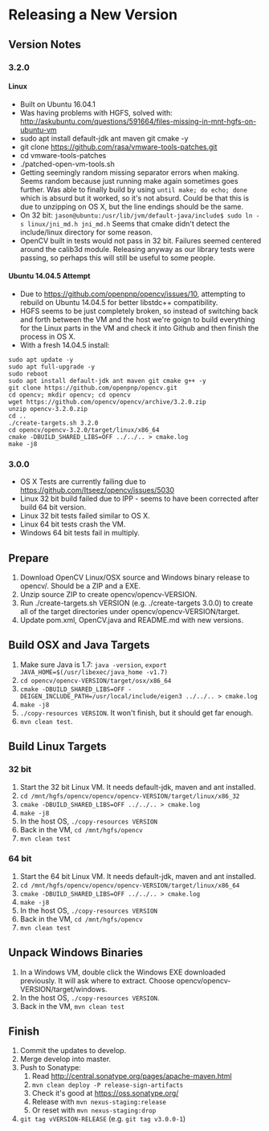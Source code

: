 # Releasing a New Version

## Version Notes

### 3.2.0

#### Linux
* Built on Ubuntu 16.04.1
* Was having problems with HGFS, solved with: http://askubuntu.com/questions/591664/files-missing-in-mnt-hgfs-on-ubuntu-vm
* sudo apt install default-jdk ant maven git cmake -y
* git clone https://github.com/rasa/vmware-tools-patches.git
* cd vmware-tools-patches
* ./patched-open-vm-tools.sh
* Getting seemingly random missing separator errors when making. Seems random because just running make again sometimes goes further. Was able to finally build by using `until make; do echo; done` which is absurd but it worked, so it's not absurd. Could be that this is due to unzipping on OS X, but the line endings should be the same.
* On 32 bit: `jason@ubuntu:/usr/lib/jvm/default-java/include$ sudo ln -s linux/jni_md.h jni_md.h` Seems that cmake didn't detect the include/linux directory for some reason.
* OpenCV built in tests would not pass in 32 bit. Failures seemed centered around the calib3d module. Releasing anyway as our library tests were passing, so perhaps this will still be useful to some people.

#### Ubuntu 14.04.5 Attempt
* Due to https://github.com/openpnp/opencv/issues/10, attempting to rebuild on Ubuntu 14.04.5 for better libstdc++ compatibility.
* HGFS seems to be just completely broken, so instead of switching back and forth between the VM and the host we're goign to build everything for the Linux parts in the VM and check it into Github and then finish the process in OS X.
* With a fresh 14.04.5 install:
```
sudo apt update -y
sudo apt full-upgrade -y
sudo reboot
sudo apt install default-jdk ant maven git cmake g++ -y
git clone https://github.com/openpnp/opencv.git
cd opencv; mkdir opencv; cd opencv
wget https://github.com/opencv/opencv/archive/3.2.0.zip
unzip opencv-3.2.0.zip
cd ..
./create-targets.sh 3.2.0
cd opencv/opencv-3.2.0/target/linux/x86_64
cmake -DBUILD_SHARED_LIBS=OFF ../../.. > cmake.log
make -j8
```



### 3.0.0

* OS X Tests are currently failing due to https://github.com/Itseez/opencv/issues/5030
* Linux 32 bit build failed due to IPP - seems to have been corrected after build 64 bit version.
* Linux 32 bit tests failed similar to OS X.
* Linux 64 bit tests crash the VM.
* Windows 64 bit tests fail in multiply.

## Prepare

1. Download OpenCV Linux/OSX source and Windows binary release to opencv/. Should be a ZIP and a EXE.
2. Unzip source ZIP to create opencv/opencv-VERSION.
3. Run ./create-targets.sh VERSION (e.g. ./create-targets 3.0.0) to create all of the target directories under opencv/opencv-VERSION/target.
4. Update pom.xml, OpenCV.java and README.md with new versions.

## Build OSX and Java Targets

1. Make sure Java is 1.7: `java -version`, `export JAVA_HOME=$(/usr/libexec/java_home -v1.7)` 
2. `cd opencv/opencv-VERSION/target/osx/x86_64`
3. `cmake -DBUILD_SHARED_LIBS=OFF -DEIGEN_INCLUDE_PATH=/usr/local/include/eigen3 ../../.. > cmake.log`
4. `make -j8`
5. `./copy-resources VERSION`. It won't finish, but it should get far enough.
6. `mvn clean test`.

## Build Linux Targets

### 32 bit

1. Start the 32 bit Linux VM. It needs default-jdk, maven and ant installed.
2. `cd /mnt/hgfs/opencv/opencv/opencv-VERSION/target/linux/x86_32`
3. `cmake -DBUILD_SHARED_LIBS=OFF ../../.. > cmake.log`
4. `make -j8`
5. In the host OS, `./copy-resources VERSION`
6. Back in the VM, `cd /mnt/hgfs/opencv`
7. `mvn clean test`

### 64 bit
 
1. Start the 64 bit Linux VM. It needs default-jdk, maven and ant installed.
2. `cd /mnt/hgfs/opencv/opencv/opencv-VERSION/target/linux/x86_64`
3. `cmake -DBUILD_SHARED_LIBS=OFF ../../.. > cmake.log`
4. `make -j8`
5. In the host OS, `./copy-resources VERSION`
6. Back in the VM, `cd /mnt/hgfs/opencv`
7. `mvn clean test`

## Unpack Windows Binaries

1. In a Windows VM, double click the Windows EXE downloaded previously. It will
ask where to extract. Choose opencv/opencv-VERSION/target/windows.
2. In the host OS, `./copy-resources VERSION`.
3. Back in the VM, `mvn clean test`

## Finish

1. Commit the updates to develop.
2. Merge develop into master.
3. Push to Sonatype:
	1. Read http://central.sonatype.org/pages/apache-maven.html
	2. `mvn clean deploy -P release-sign-artifacts`
	3. Check it's good at https://oss.sonatype.org/
	4. Release with `mvn nexus-staging:release`
	5. Or reset with `mvn nexus-staging:drop` 
4. `git tag vVERSION-RELEASE` (e.g. `git tag v3.0.0-1`)

